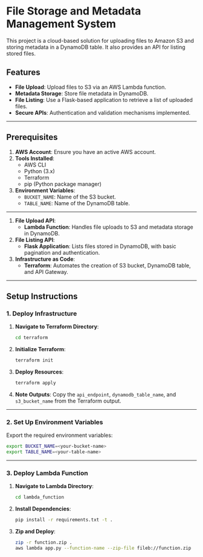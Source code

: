 # File Storage and Metadata Management System

This project is a cloud-based solution for uploading files to Amazon S3 and storing metadata in a DynamoDB table. It also provides an API for listing stored files.

## Features
- **File Upload**: Upload files to S3 via an AWS Lambda function.
- **Metadata Storage**: Store file metadata in DynamoDB.
- **File Listing**: Use a Flask-based application to retrieve a list of uploaded files.
- **Secure APIs**: Authentication and validation mechanisms implemented.

---

## Prerequisites
1. **AWS Account**: Ensure you have an active AWS account.
2. **Tools Installed**:
   - AWS CLI
   - Python (3.x)
   - Terraform
   - pip (Python package manager)
3. **Environment Variables**:
   - `BUCKET_NAME`: Name of the S3 bucket.
   - `TABLE_NAME`: Name of the DynamoDB table.

---


1. **File Upload API**:
   - **Lambda Function**: Handles file uploads to S3 and metadata storage in DynamoDB.
2. **File Listing API**:
   - **Flask Application**: Lists files stored in DynamoDB, with basic pagination and authentication.
3. **Infrastructure as Code**:
   - **Terraform**: Automates the creation of S3 bucket, DynamoDB table, and API Gateway.

---

## Setup Instructions

### 1. Deploy Infrastructure

1. **Navigate to Terraform Directory**:
   ```bash
   cd terraform
   ```
2. **Initialize Terraform**:
   ```bash
   terraform init
   ```
3. **Deploy Resources**:
   ```bash
   terraform apply
   ```
4. **Note Outputs**:
   Copy the `api_endpoint`, `dynamodb_table_name`, and `s3_bucket_name` from the Terraform output.

---

### 2. Set Up Environment Variables

Export the required environment variables:

```bash
export BUCKET_NAME=<your-bucket-name>
export TABLE_NAME=<your-table-name>
```

---

### 3. Deploy Lambda Function

1. **Navigate to Lambda Directory**:
   ```bash
   cd lambda_function
   ```
2. **Install Dependencies**:
   ```bash
   pip install -r requirements.txt -t .
   ```
3. **Zip and Deploy**:
   ```bash
   zip -r function.zip .
   aws lambda app.py --function-name --zip-file fileb://function.zip
   ```

